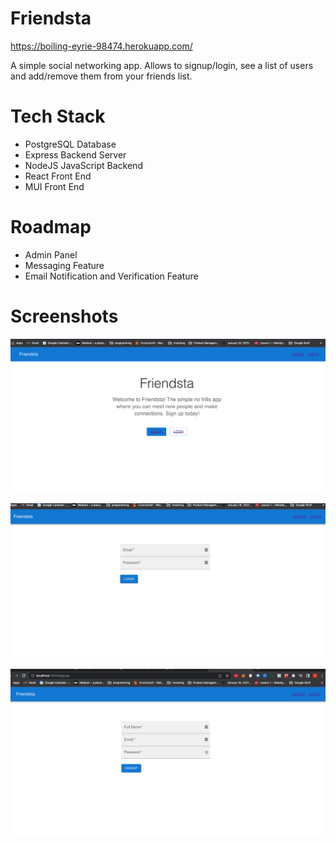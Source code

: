 # Friendsta

https://boiling-eyrie-98474.herokuapp.com/

A simple social networking app. Allows to signup/login, see a list of users and add/remove them from your friends list.

# Tech Stack

-   PostgreSQL Database
-   Express Backend Server
-   NodeJS JavaScript Backend
-   React Front End
-   MUI Front End

# Roadmap

-   Admin Panel
-   Messaging Feature
-   Email Notification and Verification Feature

# Screenshots

![alt text](img1.png)

![alt text](img2.png)

![alt text](img3.png)
